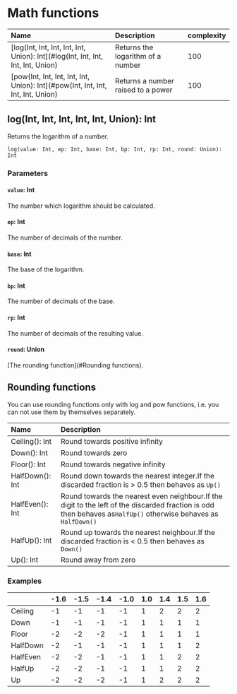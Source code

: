 # Math functions

| Name | Description | complexity |
| :--- | :--- | :--- |
|[log(Int, Int, Int, Int, Int, Union): Int](#log(Int, Int, Int, Int, Int, Union) | Returns the logarithm of a number | 100 |
| [pow(Int, Int, Int, Int, Int, Union): Int](#pow(Int, Int, Int, Int, Int, Union) | Returns a number raised to a power | 100 |

## log(Int, Int, Int, Int, Int, Union): Int

Returns the logarithm of a number.

```
log(value: Int, ep: Int, base: Int, bp: Int, rp: Int, round: Union): Int
```

### Parameters

#### `value`: Int

The number which logarithm should be calculated.

#### `ep`: Int

The number of decimals of the number.

#### `base`: Int

The base of the logarithm.

#### `bp`: Int

The number of decimals of the base.

#### `rp`: Int

The number of decimals of the resulting value.

#### `round`: Union

[The rounding function](#Rounding functions).

## Rounding functions

You can use rounding functions only with log and pow functions, i.e. you can not use them by themselves separately.


|Name | Description |
| :--- | :--- |
| Ceiling\(\): Int | Round towards positive infinity |
| Down\(\): Int | Round towards zero |
| Floor\(\): Int | Round towards negative infinity |
| HalfDown\(\): Int | Round down towards the nearest integer.If the discarded fraction is &gt; 0.5 then behaves as `Up()` |
| HalfEven\(\): Int | Round towards the nearest even neighbour.If the digit to the left of the discarded fraction is odd then behaves as`HalfUp()` otherwise behaves as `HalfDown()` |
| HalfUp\(\): Int | Round up towards the nearest neighbour.If the discarded fraction is &lt; 0.5 then behaves as `Down()` |
| Up\(\): Int | Round away from zero |

### Examples

| | -1.6 | -1.5 | -1.4 | -1.0 | 1.0 | 1.4 | 1.5 | 1.6 |
| :--- | :--- | :--- | :--- | :--- | :--- | :--- | :--- | :--- |
| Ceiling | -1 | -1 | -1 | -1 | 1 | 2 | 2 | 2 |
| Down | -1 | -1 | -1 | -1 | 1 | 1 | 1 | 1 |
| Floor | -2 | -2 | -2 | -1 | 1 | 1 | 1 | 1 |
| HalfDown | -2 | -1 | -1 | -1 | 1 | 1 | 1 | 2 |
| HalfEven | -2 | -2 | -1 | -1 | 1 | 1 | 2 | 2 |
| HalfUp | -2 | -2 | -1 | -1 | 1 | 1 | 2 | 2 |
| Up | -2 | -2 | -2 | -1 | 1 | 2 | 2 | 2 |
